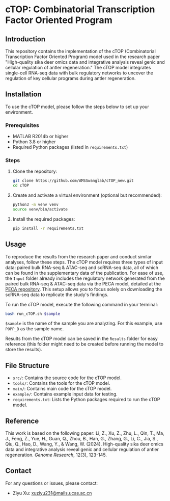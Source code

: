 # cTOP: Combinatorial Transcription Factor Oriented Program

## Introduction
This repository contains the implementation of the cTOP (Combinatorial Transcription Factor Oriented Program) model used in the research paper "High-quality sika deer omics data and integrative analysis reveal genic and cellular regulation of antler regeneration." The cTOP model integrates single-cell RNA-seq data with bulk regulatory networks to uncover the regulation of key cellular programs during antler regeneration.

## Installation
To use the cTOP model, please follow the steps below to set up your environment.

### Prerequisites
- MATLAB R2014b or higher
- Python 3.8 or higher
- Required Python packages (listed in `requirements.txt`)

### Steps
1. Clone the repository:
    ```bash
    git clone https://github.com/AMSSwanglab/cTOP_new.git
    cd cTOP
    ```

2. Create and activate a virtual environment (optional but recommended):
    ```bash
    python3 -m venv venv
    source venv/bin/activate
    ```

3. Install the required packages:
    ```bash
    pip install -r requirements.txt
    ```

## Usage
To reproduce the results from the research paper and conduct similar analyses, follow these steps. The cTOP model requires three types of input data: paired bulk RNA-seq & ATAC-seq and scRNA-seq data, all of which can be found in the supplementary data of the publication. For ease of use, the `Input` folder already includes the regulatory network generated from the paired bulk RNA-seq & ATAC-seq data via the PECA model, detailed at the [PECA repository](https://github.com/SUwonglab/PECA). This setup allows you to focus solely on downloading the scRNA-seq data to replicate the study's findings.

To run the cTOP model, execute the following command in your terminal:

```bash
bash run_cTOP.sh $sample
```

`$sample` is the name of the sample you are analyzing. For this example, use `POPP_B` as the sample name.

Results from the cTOP model can be saved in the `Results` folder for easy reference (this folder might need to be created before running the model to store the results).

## File Structure
- `src/`: Contains the source code for the cTOP model.
- `tools/`: Contains the tools for the cTOP model.
- `main/`: Contains main code for the cTOP model.
- `example/`: Contains example input data for testing.
- `requirements.txt`: Lists the Python packages required to run the cTOP model.

## Reference
This work is based on the following paper:
Li, Z., Xu, Z., Zhu, L., Qin, T., Ma, J., Feng, Z., Yue, H., Guan, Q., Zhou, B., Han, G., Zhang, G., Li, C., Jia, S., Qiu, Q., Hao, D., Wang, Y., & Wang, W. (2024). High-quality sika deer omics data and integrative analysis reveal genic and cellular regulation of antler regeneration. *Genome Research*, 12(3), 123-145.

## Contact
For any questions or issues, please contact:
- Ziyu Xu: [xuziyu231@mails.ucas.ac.cn](mailto:xuziyu231@mails.ucas.ac.cn)
